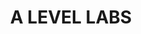 ---
id: 37
title: A LEVEL LABS
caption: 장기렌트/오토리스 견적 플랫폼
url: https://leaderscpa.com/merchant/alevel/
category: Car
device: PC, Mobile
---